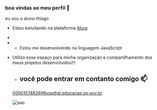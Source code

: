 ### boa vindas ao meu perfil 👻
eu sou o aluno thiago
- Estou estudando na plataforma [Alura]( https://cursos.alura.com.br )
-
-  - Estou me desenvolvendo na linguagem JavaScript
  
- Utilizo esse espaço para minha organização e compartilhamento dos meus projetos desenvolvidos!!!

  -  ## você pode entrar em contanto comigo 📫

   0000107482698xsp@al.educacao.sp.gov.br






  ![sao](https://media.tenor.com/1240Fm0tpuAAAAAM/bandeira-do-s%C3%A3o-paulo-s%C3%A3o-paulo-fc.gif )


